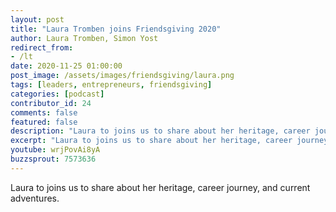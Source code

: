 ```yaml
---
layout: post
title: "Laura Tromben joins Friendsgiving 2020"
author: Laura Tromben, Simon Yost
redirect_from:
- /lt
date: 2020-11-25 01:00:00
post_image: /assets/images/friendsgiving/laura.png
tags: [leaders, entrepreneurs, friendsgiving]
categories: [podcast]
contributor_id: 24
comments: false
featured: false
description: "Laura to joins us to share about her heritage, career journey, and current adventures."
excerpt: "Laura to joins us to share about her heritage, career journey, and current adventures."
youtube: wrjPovAi8yA
buzzsprout: 7573636
---
```

Laura to joins us to share about her heritage, career journey, and current adventures.